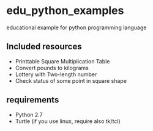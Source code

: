# edu_python_examples
educational example for python programming language

## Included resources
- Printtable Square Multiplication Table
- Convert pounds to kilograms
- Lottery with Two-length number
- Check status of some point in square shape

## requirements
- Python 2.7
- Turtle (if you use linux, require also tk/tcl)
